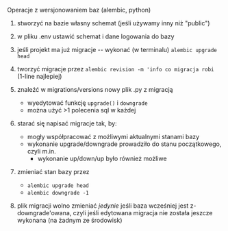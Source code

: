 Operacje z wersjonowaniem baz (alembic, python)

1) stworzyć na bazie własny schemat (jeśli używamy inny niż "public")
2) w pliku .env ustawić schemat i dane logowania do bazy
3) jeśli projekt ma już migracje -- wykonać (w terminalu) `alembic upgrade head`
4) tworzyć migracje przez `alembic revision -m 'info co migracja robi` (1-line najlepiej)
5) znaleźć w migrations/versions nowy plik .py z migracją
    - wyedytować funkcję `upgrade()` i `downgrade`
    - można użyć >1 polecenia sql w każdej
6) starać się napisać migracje tak, by:
    - mogły współpracować z możliwymi aktualnymi stanami bazy
    - wykonanie upgrade/downgrade prowadziło do stanu początkowego, czyli m.in.
        - wykonanie up/down/up było również możliwe

7) zmieniać stan bazy przez
    - `alembic upgrade head`
    - `alembic downgrade -1`
   
8) plik migracji wolno zmieniać _jedynie_ jeśli baza wcześniej jest z-downgrade'owana, 
   czyli jeśli edytowana migracja nie została jeszcze wykonana (na żadnym ze środowisk)
